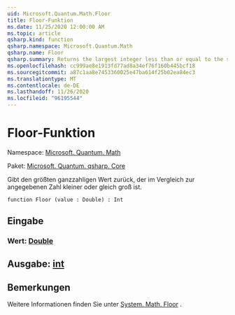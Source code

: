 ```yaml
---
uid: Microsoft.Quantum.Math.Floor
title: Floor-Funktion
ms.date: 11/25/2020 12:00:00 AM
ms.topic: article
qsharp.kind: function
qsharp.namespace: Microsoft.Quantum.Math
qsharp.name: Floor
qsharp.summary: Returns the largest integer less than or equal to the specified number.
ms.openlocfilehash: cc999ae8e1913fd77ad8a34ef76f160b445bcf18
ms.sourcegitcommit: a87c1aa8e7453360025e47ba614f25b02ea84ec3
ms.translationtype: MT
ms.contentlocale: de-DE
ms.lasthandoff: 11/26/2020
ms.locfileid: "96195544"
---
```

# <a name="floor-function"></a>Floor-Funktion

Namespace: [Microsoft. Quantum. Math](xref:Microsoft.Quantum.Math)

Paket: [Microsoft. Quantum. qsharp. Core](https://nuget.org/packages/Microsoft.Quantum.QSharp.Core)


Gibt den größten ganzzahligen Wert zurück, der im Vergleich zur angegebenen Zahl kleiner oder gleich groß ist.

```qsharp
function Floor (value : Double) : Int
```


## <a name="input"></a>Eingabe

### <a name="value--double"></a>Wert: [Double](xref:microsoft.quantum.lang-ref.double)





## <a name="output--int"></a>Ausgabe: [int](xref:microsoft.quantum.lang-ref.int)



## <a name="remarks"></a>Bemerkungen

Weitere Informationen finden Sie unter [System. Math. Floor](https://docs.microsoft.com/dotnet/api/system.math.floor) .